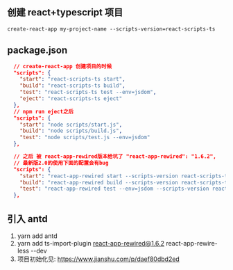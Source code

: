 ## 创建 react+typescript 项目

```
create-react-app my-project-name --scripts-version=react-scripts-ts
```

## package.json

```json
  // create-react-app 创建项目的时候
  "scripts": {
    "start": "react-scripts-ts start",
    "build": "react-scripts-ts build",
    "test": "react-scripts-ts test --env=jsdom",
    "eject": "react-scripts-ts eject"
  },
  // npm run eject之后
  "scripts": {
    "start": "node scripts/start.js",
    "build": "node scripts/build.js",
    "test": "node scripts/test.js --env=jsdom"
  },

  // 之后 被 react-app-rewired版本给坑了 "react-app-rewired": "1.6.2",
  // 最新版2.0的使用下面的配置会有bug
  "scripts": {
    "start": "react-app-rewired start --scripts-version react-scripts-ts",
    "build": "react-app-rewired build --scripts-version react-scripts-ts",
    "test": "react-app-rewired test --env=jsdom --scripts-version react-scripts-ts"
  },
```

## 引入 antd

1. yarn add antd
2. yarn add ts-import-plugin react-app-rewired@1.6.2 react-app-rewire-less --dev
3. 项目初始化见: https://www.jianshu.com/p/daef80dbd2ed
